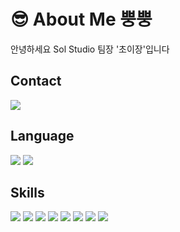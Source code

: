 # 😎 About Me 뿡뿡
안녕하세요 Sol Studio 팀장 '초이장'입니다

## Contact
<a href="https://discord.gg/auytc6qS83"><img src="https://img.shields.io/badge/Discord-7289DA?style=for-the-badge&logo=Discord&logoColor=FFFFFF"/></a>

## Language
<img src="https://img.shields.io/badge/Python-306998?style=for-the-badge&logo=Python&logoColor=FFE873"/> <img src="https://img.shields.io/badge/Javascript-F0DB4F?style=for-the-badge&logo=Javascript&logoColor=323330"/>

## Skills
<img src="https://img.shields.io/badge/Express-FFFFFF?style=for-the-badge&logo=Express&logoColor=333333"/> <img src="https://img.shields.io/badge/Flask-FFFFFF?style=for-the-badge&logo=Flask&logoColor=333333"/> <img src="https://img.shields.io/badge/Discord.JS-7289DA?style=for-the-badge&logo=Discord&logoColor=FFFFFF"/> <img src="https://img.shields.io/badge/Discord.PY-7289DA?style=for-the-badge&logo=Discord&logoColor=FFFFFF"/> <img src="https://img.shields.io/badge/Nextcord-7289DA?style=for-the-badge&logo=Discord&logoColor=FFFFFF"/> <img src="https://img.shields.io/badge/MongoDB-3FA037?style=for-the-badge&logo=MongoDB&logoColor=E8E7D5"/> <img src="https://img.shields.io/badge/tensorflow-FF6F00?style=for-the-badge&logo=tensorflow&logoColor=FFFFFF"/> <img src="https://img.shields.io/badge/unity-000000?style=for-the-badge&logo=unity&logoColor=FFFFFF"/>

